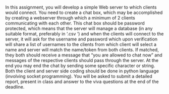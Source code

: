 In this assignment, you will develop a simple Web server to which clients would connect. You need to create a chat box, which may be accomplished by creating a webserver through which a minimum of 2 clients communicating with each other. This chat box should be password protected, which means that the server will manage a database (in any suitable format, preferably in ‘.csv ’) and when the clients will connect to the server, it will ask for the username and password which upon verification will share a list of usernames to the clients from which client will select a name and server will match the name/token from both clients. If matched, they both should receive a message that “you are allowed to chat now” and messages of the respective clients should pass through the server. At the end you may end the chat by sending some specific character or string. 
Both the client and server side coding should be done in python language (involving socket programming). You will be asked to submit a detailed report, present in class and answer to the viva questions at the end of the deadline.
